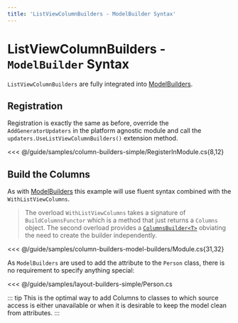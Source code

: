 ```yaml
---
title: 'ListViewColumnBuilders - ModelBuilder Syntax'
---
```


# ListViewColumnBuilders - `ModelBuilder` Syntax

`ListViewColumnBuilders` are fully integrated into [ModelBuilders](/guide/model-builders.md).

## Registration

Registration is exactly the same as before, override the `AddGeneratorUpdaters` in the platform agnostic module and call the `updaters.UseListViewColumnBuilders()` extension method.

<<< @/guide/samples/column-builders-simple/RegisterInModule.cs{8,12}

## Build the Columns

As with [ModelBuilders](/guide/model-builders.md) this example will use fluent syntax combined with the `WithListViewColumns`.

<!--Once again the font size of this detail tip seems out of kilter -->

> The overload `WithListViewColumns` takes a signature of `BuildColumnsFunctor` which is a method that just returns a `Columns` object. The second overload provides a [`ColumnsBuilder<T>`](/guide/column-builders-advanced-syntax.md) obviating the need to create the builder independently.

<<< @/guide/samples/column-builders-model-builders/Module.cs{31,32}

As `ModelBuilders` are used to add the attribute to the `Person` class, there is no requirement to specify anything special:

<<< @/guide/samples/layout-builders-simple/Person.cs

::: tip
This is the optimal way to add Columns to classes to which source access is either unavailable or when it is desirable to keep the model clean from attributes.
:::
